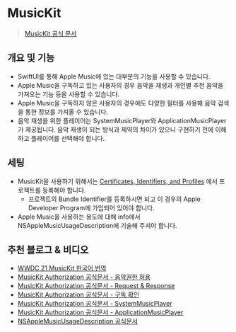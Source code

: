 # MusicKit

> [MusicKit 공식 문서](https://developer.apple.com/documentation/MusicKit/)

## 개요 및 기능
- SwiftUI를 통해 Apple Music에 있는 대부분의 기능을 사용할 수 있습니다.  
- Apple Music을 구독하고 있는 사용자의 경우 음악을 재생과 개인별 추천 음악을 가져오는 기능 등을 사용할 수 있습니다. 
- Apple Music을 구독하지 않은 사용자의 경우에도 다양한 필터를 사용해 음악 검색을 통한 정보를 가져올 수 있습니다.
- 음악 재생을 위한 플레이어는 SystemMusicPlayer와 ApplicationMusicPlayer가 제공됩니다. 음악 재생이 되는 방식과 제약의 차이가 있으니 구현하기 전에 이해하고 플레이어를 선택해야 합니다.

## 세팅
- MusicKit을 사용하기 위해서는 [Certificates, Identifiers, and Profiles](https://developer.apple.com/account/resources) 에서 프로젝트를 등록해야 합니다. 
  - 프로젝트의 Bundle Identifier를 등록하시면 되고 이 경우의 Apple Developer Program에 가입되어 있어야 합니다. 
- Apple Music을 사용하는 용도에 대해 info에서 NSAppleMusicUsageDescription에 기술해 주셔야 합니다.


## 추천 블로그 & 비디오
- [WWDC 21 MusicKit 한국어 번역](https://nyancoder.tistory.com/27)
- [MusicKit Authorization 공식문서 - 음악권한 허용](https://developer.apple.com/documentation/musickit/musicauthorization)
- [MusicKit Authorization 공식문서 - Request & Response](https://developer.apple.com/documentation/applemusicapi/handling_requests_and_responses)
- [MusicKit Authorization 공식문서 - 구독 확인](https://developer.apple.com/documentation/musickit/musicsubscription)
- [MusicKit Authorization 공식문서 - SystemMusicPlayer](https://developer.apple.com/documentation/musickit/systemmusicplayer)
- [MusicKit Authorization 공식문서 - ApplicationMusicPlayer](https://developer.apple.com/documentation/musickit/applicationmusicplayer)
- [NSAppleMusicUsageDescription 공식문서](https://developer.apple.com/documentation/bundleresources/information_property_list/nsapplemusicusagedescription)